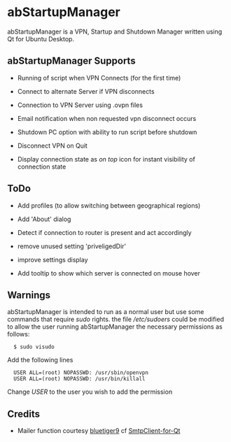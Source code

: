 abStartupManager
================

abStartupManager is a VPN, Startup and Shutdown Manager written using Qt for Ubuntu Desktop.

## abStartupManager Supports

- Running of script when VPN Connects (for the first time)

- Connect to alternate Server if VPN disconnects

- Connection to VPN Server using .ovpn files

- Email notification when non requested vpn disconnect occurs

- Shutdown PC option with ability to run script before shutdown

- Disconnect VPN on Quit

- Display connection state as *on top* icon for instant visibility of connection state

## ToDo

- Add profiles (to allow switching between geographical regions)

- Add 'About' dialog

- Detect if connection to router is present and act accordingly

- remove unused setting 'priveligedDir'

- improve settings display

- Add tooltip to show which server is connected on mouse hover

## Warnings

abStartupManager is intended to run as a normal user but use some commands that require *sudo* rights. the file */etc/sudoers* could be modified to allow the user running abStartupManager the necessary permissions as follows:

```
  $ sudo visudo
```

Add the following lines

```
  USER ALL=(root) NOPASSWD: /usr/sbin/openvpn
  USER ALL=(root) NOPASSWD: /usr/bin/killall
```

Change *USER* to the user you wish to add the permission

## Credits

- Mailer function courtesy [bluetiger9](https://github.com/bluetiger9) cf [SmtpClient-for-Qt](https://github.com/bluetiger9/SmtpClient-for-Qt)
